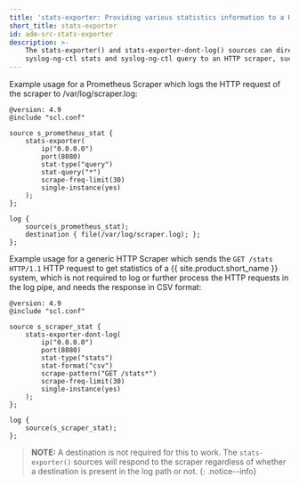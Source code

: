 ```yaml
---
title: 'stats-exporter: Providing various statistics information to a HTTP Scraper'
short_title: stats-exporter
id: adm-src-stats-exporter
description: >-
    The stats-exporter() and stats-exporter-dont-log() sources can directly serve the output of
    syslog-ng-ctl stats and syslog-ng-ctl query to an HTTP scraper, such as Prometheus.
---
```


Example usage for a Prometheus Scraper which logs the HTTP request of the scraper to /var/log/scraper.log:

``` config
@version: 4.9
@include "scl.conf"

source s_prometheus_stat {
    stats-exporter(
        ip("0.0.0.0")
        port(8080)
        stat-type("query")
        stat-query("*")
        scrape-freq-limit(30)
        single-instance(yes)
    );
};

log {
    source(s_prometheus_stat);
    destination { file(/var/log/scraper.log); };
};
```

Example usage for a generic HTTP Scraper which sends the `GET /stats HTTP/1.1` HTTP request to get statistics of a {{ site.product.short_name }} system, which is not required to log or further process the HTTP requests in the log pipe, and needs the response in CSV format:

``` config
@version: 4.9
@include "scl.conf"

source s_scraper_stat {
    stats-exporter-dont-log(
        ip("0.0.0.0")
        port(8080)
        stat-type("stats")
        stat-format("csv")
        scrape-pattern("GET /stats*")
        scrape-freq-limit(30)
        single-instance(yes)
    );
};

log {
    source(s_scraper_stat);
};
```

>**NOTE:** A destination is not required for this to work. The `stats-exporter()` sources will respond to the scraper regardless of whether a destination is present in the log path or not.
{: .notice--info}
